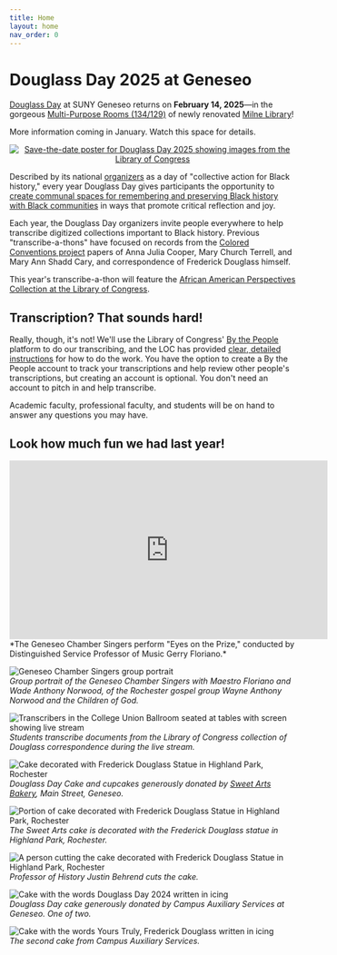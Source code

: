 ```yaml
---
title: Home
layout: home
nav_order: 0
---
```


# Douglass Day 2025 at Geneseo

[Douglass Day](https://douglassday.org) at SUNY Geneseo returns on **February 14, 2025**&mdash;in the gorgeous [Multi-Purpose Rooms (134/129)](https://d2jv02qf7xgjwx.cloudfront.net/customers/101/images/multipurpose-room.png) of newly renovated [Milne Library](https://library.geneseo.edu/)!

More information coming in January. Watch this space for details.

<div style="text-align: center;"><a href="https://douglassday.org"><img src="https://douglassday.org/wp-content/uploads/DDAY-2025-Save-the-Date.png" alt="Save-the-date poster for Douglass Day 2025 showing images from the Library of Congress" /></a></div>

Described by its national [organizers](https://douglassday.org/about/) as a day of "collective action for Black history," every year Douglass Day gives participants the opportunity to [create communal spaces for remembering and preserving Black history with Black communities](https://douglassday.org/about/principles/) in ways that promote critical reflection and joy.

Each year, the Douglass Day organizers invite people everywhere to help transcribe digitized collections important to Black history. Previous "transcribe-a-thons" have focused on records from the [Colored Conventions project](https://coloredconventions.org/) papers of Anna Julia Cooper, Mary Church Terrell, and Mary Ann Shadd Cary, and correspondence of Frederick Douglass himself.

This year's transcribe-a-thon will feature the [African American Perspectives Collection at the Library of Congress](https://www.loc.gov/collections/african-american-perspectives-rare-books/about-this-collection/).

## Transcription? That sounds hard!

Really, though, it's not! We'll use the Library of Congress' [By the People](https://crowd.loc.gov/) platform to do our transcribing, and the LOC has provided [clear, detailed instructions](https://crowd.loc.gov/get-started/how-to-transcribe/#nothing-to-transcribe) for how to do the work. You have the option to create a By the People account to track your transcriptions and help review other people's transcriptions, but creating an account is optional. You don't need an account to pitch in and help transcribe.

Academic faculty, professional faculty, and students will be on hand to answer any questions you may have.

## Look how much fun we had last year!

<iframe width="560" height="315" src="https://www.youtube.com/embed/iQutmhLKZH8?si=I5tZdnxDl3SGdPvn" title="YouTube video player" frameborder="0" allow="accelerometer; autoplay; clipboard-write; encrypted-media; gyroscope; picture-in-picture; web-share" referrerpolicy="strict-origin-when-cross-origin" allowfullscreen></iframe>  
*The Geneseo Chamber Singers perform "Eyes on the Prize," conducted by Distinguished Service Professor of Music Gerry Floriano.*

![Geneseo Chamber Singers group portrait](assets/dday-24-images/geneseo-chamber-singers.jpeg)  
*Group portrait of the Geneseo Chamber Singers with Maestro Floriano and Wade Anthony Norwood, of the Rochester gospel group Wayne Anthony Norwood and the Children of God.*

![Transcribers in the College Union Ballroom seated at tables with screen showing live stream](assets/dday-24-images/transcribers-4.jpeg)  
*Students transcribe documents from the Library of Congress collection of Douglass correspondence during the live stream.*

![Cake decorated with Frederick Douglass Statue in Highland Park, Rochester](assets/dday-24-images/sweet-arts-cake.jpeg)  
*Douglass Day Cake and cupcakes generously donated by [Sweet Arts Bakery](https://sweetartsny.weebly.com/), Main Street, Geneseo.*

![Portion of cake decorated with Frederick Douglass Statue in Highland Park, Rochester](assets/dday-24-images/sweet-arts-cake-close-up.jpeg)  
*The Sweet Arts cake is decorated with the Frederick Douglass statue in Highland Park, Rochester.*

![A person cutting the cake decorated with Frederick Douglass Statue in Highland Park, Rochester](assets/dday-24-images/behrend-cuts-cake.jpeg)  
*Professor of History Justin Behrend cuts the cake.*

![Cake with the words Douglass Day 2024 written in icing](assets/dday-24-images/case-cake-2.jpeg)  
*Douglass Day cake generously donated by Campus Auxiliary Services at Geneseo. One of two.*

![Cake with the words Yours Truly, Frederick Douglass written in icing](assets/dday-24-images/cas-cake-1.jpeg)  
*The second cake from Campus Auxiliary Services.*